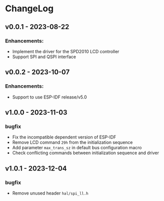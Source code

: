 # ChangeLog

## v0.0.1 - 2023-08-22

### Enhancements:

* Implement the driver for the SPD2010 LCD controller
* Support SPI and QSPI interface

## v0.0.2 - 2023-10-07

### Enhancements:

* Support to use ESP-IDF release/v5.0

## v1.0.0 - 2023-11-03

### bugfix

* Fix the incompatible dependent version of ESP-IDF
* Remove LCD command `29h` from the initialization sequence
* Add parameter `max_trans_sz` in default bus configuration macro
* Check conflicting commands between initialization sequence and driver

## v1.0.1 - 2023-12-04

### bugfix

* Remove unused header `hal/spi_ll.h`
